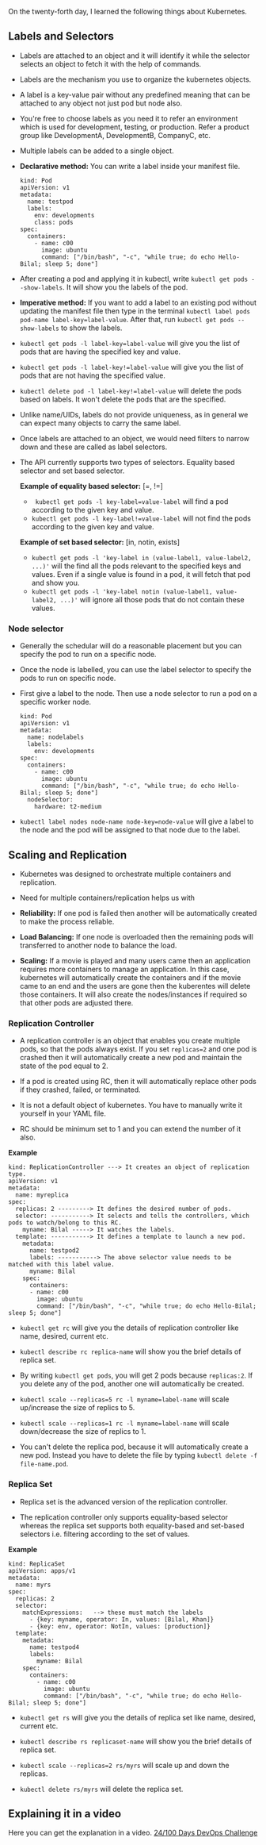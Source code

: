 On the twenty-forth day, I learned the following things about Kubernetes.

## **Labels and Selectors**

- Labels are attached to an object and it will identify it while the selector selects an object to fetch it with the help of commands.

- Labels are the mechanism you use to organize the kubernetes objects.

- A label is a key-value pair without any predefined meaning that can be attached to any object not just pod but node also.

- You're free to choose labels as you need it to refer an environment which is used for development, testing, or production. Refer a product group like DevelopmentA, DevelopmentB, CompanyC, etc.

- Multiple labels can be added to a single object.

- **Declarative method:** You can write a label inside your manifest file.

      kind: Pod
      apiVersion: v1
      metadata:
        name: testpod
        labels:
          env: developments
          class: pods
      spec:
        containers:
          - name: c00
            image: ubuntu
            command: ["/bin/bash", "-c", "while true; do echo Hello-Bilal; sleep 5; done"]


- After creating a pod and applying it in kubectl, write `kubectl get pods --show-labels`. It will show you the labels of the pod.

- **Imperative method:** If you want to add a label to an existing pod without updating the manifest file then type in the terminal `kubectl label pods pod-name label-key=label-value`. After that, run `kubectl get pods --show-labels` to show the labels.

- `kubectl get pods -l label-key=label-value` will give you the list of pods that are having the specified key and value.

- `kubectl get pods -l label-key!=label-value` will give you the list of pods that are not having the specified value.

- `kubectl delete pod -l label-key!=label-value` will delete the pods based on labels. It won't delete the pods that are the specified.

- Unlike name/UIDs, labels do not provide uniqueness, as in general we can expect many objects to carry the same label.

- Once labels are attached to an object, we would need filters to narrow down and these are called as label selectors.

- The API currently supports two types of selectors. Equality based selector and set based selector.

    **Example of equality based selector:** [=, !=]
    
    - ` kubectl get pods -l key-label=value-label` will find a pod according to the given key and value.
    - `kubectl get pods -l key-label!=value-label` will not find the pods according to the given key and value.

    **Example of set based selector:** [in, notin, exists]
    
    - `kubectl get pods -l 'key-label in (value-label1, value-label2, ...)'` will the find all the pods relevant to the specified keys and values. Even if a single value is found in a pod, it will fetch that pod and show you.
    - `kubectl get pods -l 'key-label notin (value-label1, value-label2, ...)'` will ignore all those pods that do not contain these values.
    
### **Node selector**

- Generally the schedular will do a reasonable placement but you can specify the pod to run on a specific node.

- Once the node is labelled, you can use the label selector to specify the pods to run on specific node.

- First give a label to the node. Then use a node selector to run a pod on a specific worker node.

      kind: Pod
      apiVersion: v1
      metadata:
        name: nodelabels
        labels:
          env: developments
      spec:
        containers:
          - name: c00
            image: ubuntu
            command: ["/bin/bash", "-c", "while true; do echo Hello-Bilal; sleep 5; done"]
        nodeSelector:
          hardware: t2-medium

- `kubectl label nodes node-name node-key=node-value` will give a label to the node and the pod will be assigned to that node due to the label.

## **Scaling and Replication**

- Kubernetes was designed to orchestrate multiple containers and replication.

- Need for multiple containers/replication helps us with

- **Reliability:** If one pod is failed then another will be automatically created to make the process reliable.

- **Load Balancing:** If one node is overloaded then the remaining pods will transferred to another node to balance the load.

- **Scaling:** If a movie is played and many users came then an application requires more containers to manage an application. In this case, kubernetes will automatically create the containers and if the movie came to an end and the users are gone then the kuberentes will delete those containers. It will also create the nodes/instances if required so that other pods are adjusted there.

### **Replication Controller**

- A replication controller is an object that enables you create multiple pods, so that the pods always exist. If you set `replicas=2` and one pod is crashed then it will automatically create a new pod and maintain the state of the pod equal to 2.

- If a pod is created using RC, then it will automatically replace other pods if they crashed, failed, or terminated.

- It is not a default object of kubernetes. You have to manually write it yourself in your YAML file.

- RC should be minimum set to 1 and you can extend the number of it also.

**Example**

    kind: ReplicationController ---> It creates an object of replication type.
    apiVersion: v1
    metadata:
      name: myreplica
    spec:
      replicas: 2 ---------> It defines the desired number of pods.
      selector: -----------> It selects and tells the controllers, which pods to watch/belong to this RC.
        myname: Bilal -----> It watches the labels.
      template: -----------> It defines a template to launch a new pod.
        metadata:
          name: testpod2
          labels: -----------> The above selector value needs to be matched with this label value.
          myname: Bilal
        spec:
          containers:
          - name: c00
            image: ubuntu
            command: ["/bin/bash", "-c", "while true; do echo Hello-Bilal; sleep 5; done"]

- `kubectl get rc` will give you the details of replication controller like name, desired, current etc.

- `kubectl describe rc replica-name` will show you the brief details of replica set.

- By writing `kubectl get pods`, you will get 2 pods because `replicas:2`. If you delete any of the pod, another one will automatically be created.

- `kubectl scale --replicas=5 rc -l myname=label-name` will scale up/increase the size of replics to 5.

- `kubectl scale --replicas=1 rc -l myname=label-name` will scale down/decrease the size of replics to 1.

- You can't delete the replica pod, because it wlll automatically create a new pod. Instead you have to delete the file by typing `kubectl delete -f file-name.pod`.

### **Replica Set**

- Replica set is the advanced version of the replication controller.

- The replication controller only supports equality-based selector whereas the replica set supports both equality-based and set-based selectors i.e. filtering according to the set of values.

**Example**

    kind: ReplicaSet
    apiVersion: apps/v1
    metadata:
      name: myrs
    spec:
      replicas: 2
      selector:
        matchExpressions:   --> these must match the labels
          - {key: myname, operator: In, values: [Bilal, Khan]}
          - {key: env, operator: NotIn, values: [production]}
      template:
        metadata:
          name: testpod4
          labels:
            myname: Bilal
        spec:
          containers:
            - name: c00
              image: ubuntu
              command: ["/bin/bash", "-c", "while true; do echo Hello-Bilal; sleep 5; done"]

- `kubectl get rs` will give you the details of replica set like name, desired, current etc.

- `kubectl describe rs replicaset-name` will show you the brief details of replica set.

- `kubectl scale --replicas=2 rs/myrs` will scale up and down the replicas.

- `kubectl delete rs/myrs` will delete the replica set.

## **Explaining it in a video**

Here you can get the explanation in a video. [24/100 Days DevOps Challenge]()